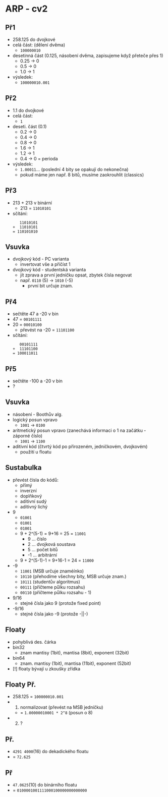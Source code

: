 # ARP - cv2


## Př1
- 258.125 do dvojkové
- celá část: (dělení dvěma)
    - `100000010`
- desetinná část (0.125, násobení dvěma, zapisujeme když přeteče přes 1)
    - 0.25 -> 0
    - 0.5 -> 0
    - 1.0 -> 1
- výsledek:
    - `100000010.001`

## Př2
- 1.1 do dvojkové
- celá část:
    - `1`
- deseti. část (0.1)
    - 0.2 -> 0
    - 0.4 -> 0
    - 0.8 -> 0
    - 1.6 -> 1
    - 1.2 -> 1
    - 0.4 -> 0 = perioda
- výsledek:
    - `1.00011`... (poslední 4 bity se opakují do nekonečna)
    - pokud máme jen např. 8 bitů, musíme zaokrouhlit (classics)

## Př3
- 213 + 213 v binární
    - 213 = `11010101`
- sčítání:
    ```
       11010101
    +  11010101
    = 110101010
    ```
## Vsuvka
- dvojkový kód - PC varianta
    - invertovat vše a přičíst 1
- dvojkový kód - studentská varianta
    - jít zprava a první jedničku opsat, zbytek čísla negovat
    - např. `0110` (5) -> `1010` (-5)
        - první bit určuje znam.

## Př4
- sečtěte 47 a -20 v bin
- 47 = `00101111`
- 20 = `00010100`
    - převést na -20 = `11101100`
- sčítání:
    ```
       00101111
    +  11101100
    = 100011011
    ```

## Př5
- sečtěte -100 a -20 v bin
- ?

## Vsuvka
- násobení - Boothův alg.
- logický posun vpravo
    - `1001` -> `0100`
- aritmetický posun vpravo (zanechává informaci o 1 na začátku - záporné číslo)
    - `1001` -> `1100`
- aditivní kód (čtvrtý kód po přirozeném, jedničkovém, dvojkovém)
    - použití u floatu

## Sustabulka
- převést čísla do kódů:
    - přímý
    - inverzní
    - doplňkový
    - aditivní sudý
    - aditivný lichý
- 9
    - `01001`
    - `01001`
    - `01001`
    - 9 + 2^(5-1) = 9+16 = 25 = `11001`
        - 9 ... číslo
        - 2 ... dvojková soustava
        - 5 ... počet bitů
        - -1 ... arbitrární
    - 9 + 2^(5-1)-1 = 9+16-1 = 24 = `11000`
- -9
    - `11001` (MSB určuje znaméínko)
    - `10110` (přehodíme všechny bity, MSB určuje znam.)
    - `10111` (studentův algoritmus)
    - `00111` (přičteme půlku rozsahu)
    - `00110` (přičteme půlku rozsahu - 1)
- 9/16
    - stejné čísla jako 9 (protože fixed point)
- -9/16
    - stejné čísla jako -9 (protože -||-)

## Floaty
- pohyblivá des. čárka
- bin32
    - znam mantisy (1bit), mantisa (8bit), exponent (32bit)
- bin64
    - znam. mantisy (1bit), mantisa (11bit), exponent (52bit)
- [!] floaty bývají u zkoušky zřídka

## Floaty Př.
- 258.125 = `100000010.001`
- 1) normalizovat (převést na MSB jedničku)
    - = `1.00000010001 * 2^8` (posun o 8)
- 2) ?

## Př.
- `4291 4000`(16) do dekadického floatu
- = `72.625`

## Př
- `47.0625`(10) do binárního floatu
- = `0100001001111000100000000000000`